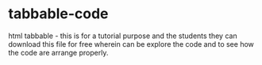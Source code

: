 # tabbable-code
html tabbable - this is for a tutorial purpose and the students they can download this file for free wherein can be explore the code and to see how the code are arrange properly.

